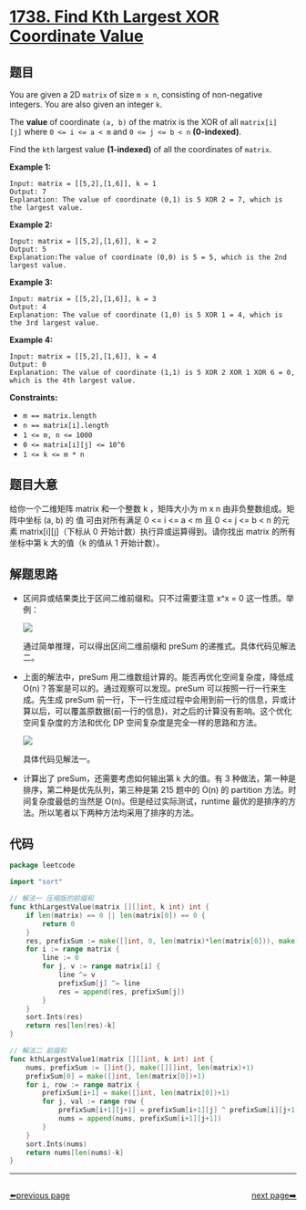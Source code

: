 # [1738. Find Kth Largest XOR Coordinate Value](https://leetcode.com/problems/find-kth-largest-xor-coordinate-value/)


## 题目

You are given a 2D `matrix` of size `m x n`, consisting of non-negative integers. You are also given an integer `k`.

The **value** of coordinate `(a, b)` of the matrix is the XOR of all `matrix[i][j]` where `0 <= i <= a < m` and `0 <= j <= b < n` **(0-indexed)**.

Find the `kth` largest value **(1-indexed)** of all the coordinates of `matrix`.

**Example 1:**

```
Input: matrix = [[5,2],[1,6]], k = 1
Output: 7
Explanation: The value of coordinate (0,1) is 5 XOR 2 = 7, which is the largest value.
```

**Example 2:**

```
Input: matrix = [[5,2],[1,6]], k = 2
Output: 5
Explanation:The value of coordinate (0,0) is 5 = 5, which is the 2nd largest value.
```

**Example 3:**

```
Input: matrix = [[5,2],[1,6]], k = 3
Output: 4
Explanation: The value of coordinate (1,0) is 5 XOR 1 = 4, which is the 3rd largest value.
```

**Example 4:**

```
Input: matrix = [[5,2],[1,6]], k = 4
Output: 0
Explanation: The value of coordinate (1,1) is 5 XOR 2 XOR 1 XOR 6 = 0, which is the 4th largest value.
```

**Constraints:**

- `m == matrix.length`
- `n == matrix[i].length`
- `1 <= m, n <= 1000`
- `0 <= matrix[i][j] <= 10^6`
- `1 <= k <= m * n`

## 题目大意

给你一个二维矩阵 matrix 和一个整数 k ，矩阵大小为 m x n 由非负整数组成。矩阵中坐标 (a, b) 的 值 可由对所有满足 0 <= i <= a < m 且 0 <= j <= b < n 的元素 matrix[i][j]（下标从 0 开始计数）执行异或运算得到。请你找出 matrix 的所有坐标中第 k 大的值（k 的值从 1 开始计数）。

## 解题思路

- 区间异或结果类比于区间二维前缀和。只不过需要注意 x^x = 0 这一性质。举例：

    ![](https://img.halfrost.com/Leetcode/leetcode_1738_0_.png)

    通过简单推理，可以得出区间二维前缀和 preSum 的递推式。具体代码见解法二。

- 上面的解法中，preSum 用二维数组计算的。能否再优化空间复杂度，降低成 O(n)？答案是可以的。通过观察可以发现。preSum 可以按照一行一行来生成。先生成 preSum 前一行，下一行生成过程中会用到前一行的信息，异或计算以后，可以覆盖原数据(前一行的信息)，对之后的计算没有影响。这个优化空间复杂度的方法和优化 DP 空间复杂度是完全一样的思路和方法。

    ![](https://img.halfrost.com/Leetcode/leetcode_1738_1_.png)

    具体代码见解法一。

- 计算出了 preSum，还需要考虑如何输出第 k 大的值。有 3 种做法，第一种是排序，第二种是优先队列，第三种是第 215 题中的 O(n) 的 partition 方法。时间复杂度最低的当然是 O(n)。但是经过实际测试，runtime 最优的是排序的方法。所以笔者以下两种方法均采用了排序的方法。

## 代码

```go
package leetcode

import "sort"

// 解法一 压缩版的前缀和
func kthLargestValue(matrix [][]int, k int) int {
	if len(matrix) == 0 || len(matrix[0]) == 0 {
		return 0
	}
	res, prefixSum := make([]int, 0, len(matrix)*len(matrix[0])), make([]int, len(matrix[0]))
	for i := range matrix {
		line := 0
		for j, v := range matrix[i] {
			line ^= v
			prefixSum[j] ^= line
			res = append(res, prefixSum[j])
		}
	}
	sort.Ints(res)
	return res[len(res)-k]
}

// 解法二 前缀和
func kthLargestValue1(matrix [][]int, k int) int {
	nums, prefixSum := []int{}, make([][]int, len(matrix)+1)
	prefixSum[0] = make([]int, len(matrix[0])+1)
	for i, row := range matrix {
		prefixSum[i+1] = make([]int, len(matrix[0])+1)
		for j, val := range row {
			prefixSum[i+1][j+1] = prefixSum[i+1][j] ^ prefixSum[i][j+1] ^ prefixSum[i][j] ^ val
			nums = append(nums, prefixSum[i+1][j+1])
		}
	}
	sort.Ints(nums)
	return nums[len(nums)-k]
}
```



----------------------------------------------
<div style="display: flex;justify-content: space-between;align-items: center;">
<p><a href="https://books.halfrost.com/leetcode/ChapterFour/1700~1799/1736.Latest-Time-by-Replacing-Hidden-Digits/">⬅️previous page</a></p>
<p><a href="https://books.halfrost.com/leetcode/ChapterFour/1700~1799/1742.Maximum-Number-of-Balls-in-a-Box/">next page➡️</a></p>
</div>
